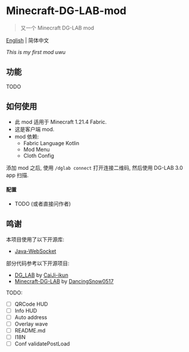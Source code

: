 # Minecraft-DG-LAB-mod

> 又一个 Minecraft DG-LAB mod

[English](README_en.md) | 简体中文

*This is my first mod uwu*

## 功能

TODO

## 如何使用

- 此 mod 适用于 Minecraft 1.21.4 Fabric.
- 这是客户端 mod.
- mod 依赖:
  - Fabric Language Kotlin
  - Mod Menu
  - Cloth Config

添加 mod 之后, 使用 `/dglab connect` 打开连接二维码,
然后使用 DG-LAB 3.0 app 扫描.

#### 配置

- TODO (或者直接问作者)

## 鸣谢

本项目使用了以下开源库:
- [Java-WebSocket](https://github.com/TooTallNate/Java-WebSocket)

部分代码参考以下开源项目:
- [DG_LAB](https://github.com/CaiJi-ikun/DG_LAB) by [CaiJi-ikun](https://github.com/CaiJi-ikun)
- [Minecraft-DG-LAB](https://github.com/DancingSnow0517/Minecraft-DG-LAB) by [DancingSnow0517](https://github.com/DancingSnow0517)

TODO:
- [ ] QRCode HUD
- [ ] Info HUD
- [ ] Auto address
- [ ] Overlay wave
- [ ] README.md
- [ ] I18N
- [ ] Conf validatePostLoad
